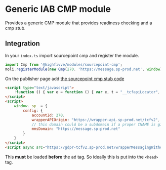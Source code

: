 # Generic IAB CMP module

Provides a generic CMP module that provides readiness checking and a cmp stub.

## Integration

In your `index.ts` import sourcepoint cmp and register the module.

```js
import Cmp from '@highfivve/modules/sourcepoint-cmp';
moli.registerModule(new Cmp(270, 'https://message.sp-prod.net', window));
```

On the publisher page add [the sourcepoint cmp stub code](https://documentation.sourcepoint.com/web-implementation/sourcepoint-gdpr-and-tcf-v2-support-beta/gdpr-and-tcf-v2-setup-and-configuration_v1.1.3#1-two-step-process-to-implement-the-gdpr-and-tcf-v2-code-snippet)

```html
<script type="text/javascript">
    !function () { var e = function () { var e, t = "__tcfapiLocator", a = [], n = window; for (; n;) { try { if (n.frames[t]) { e = n; break } } catch (e) { } if (n === window.top) break; n = n.parent } e || (!function e() { var a = n.document, r = !!n.frames[t]; if (!r) if (a.body) { var i = a.createElement("iframe"); i.style.cssText = "display:none", i.name = t, a.body.appendChild(i) } else setTimeout(e, 5); return !r }(), n.__tcfapi = function () { for (var e, t = arguments.length, n = new Array(t), r = 0; r < t; r++)n[r] = arguments[r]; if (!n.length) return a; if ("setGdprApplies" === n[0]) n.length > 3 && 2 === parseInt(n[1], 10) && "boolean" == typeof n[3] && (e = n[3], "function" == typeof n[2] && n[2]("set", !0)); else if ("ping" === n[0]) { var i = { gdprApplies: e, cmpLoaded: !1, cmpStatus: "stub" }; "function" == typeof n[2] && n[2](i) } else a.push(n) }, n.addEventListener("message", (function (e) { var t = "string" == typeof e.data, a = {}; try { a = t ? JSON.parse(e.data) : e.data } catch (e) { } var n = a.__tcfapiCall; n && window.__tcfapi(n.command, n.version, (function (a, r) { var i = { __tcfapiReturn: { returnValue: a, success: r, callId: n.callId } }; t && (i = JSON.stringify(i)), e.source.postMessage(i, "*") }), n.parameter) }), !1)) }; "undefined" != typeof module ? module.exports = e : e() }();
</script>
<script>
    window._sp_ = {
        config: {
            accountId: 270,
            wrapperAPIOrigin: "https://wrapper-api.sp-prod.net/tcfv2",
            // this domain could be a subdomain if a proper CNAME is given
            mmsDomain: "https://message.sp-prod.net"
        }
    }
</script>
<script async src="https://gdpr-tcfv2.sp-prod.net/wrapperMessagingWithoutDetection.js"></script>
```

This **must** be loaded **before** the ad tag. So ideally this is put into the `<head>` tag.